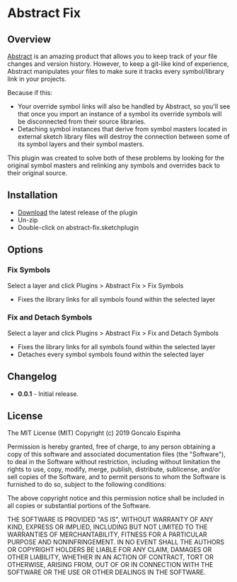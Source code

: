 # Abstract Fix

## Overview

[Abstract](https://abstract.com) is an amazing product that allows you to keep track of your file changes and version history. However, to keep a git-like kind of experience, Abstract manipulates your files to make sure it tracks every symbol/library link in your projects.

Because if this:
- Your override symbol links will also be handled by Abstract, so you'll see that once you import an instance of a symbol its override symbols will be disconnected from their source libraries.
- Detaching symbol instances that derive from symbol masters located in external sketch library files will destroy the connection between some of its symbol layers and their symbol masters.

This plugin was created to solve both of these problems by looking for the original symbol masters and relinking any symbols and overrides back to their original source.

## Installation

- [Download](../../releases/latest/download/abstract-fix.sketchplugin.zip) the latest release of the plugin
- Un-zip
- Double-click on abstract-fix.sketchplugin

## Options

### Fix Symbols

Select a layer and click Plugins > Abstract Fix > Fix Symbols
- Fixes the library links for all symbols found within the selected layer

### Fix and Detach Symbols

Select a layer and click Plugins > Abstract Fix > Fix and Detach Symbols
- Fixes the library links for all symbols found within the selected layer
- Detaches every symbol symbols found within the selected layer

## Changelog

- **0.0.1** - Initial release.

## License

The MIT License (MIT) Copyright (c) 2019 Goncalo Espinha

Permission is hereby granted, free of charge, to any person obtaining a copy of this software and associated documentation files (the "Software"), to deal in the Software without restriction, including without limitation the rights to use, copy, modify, merge, publish, distribute, sublicense, and/or sell copies of the Software, and to permit persons to whom the Software is furnished to do so, subject to the following conditions:

The above copyright notice and this permission notice shall be included in all copies or substantial portions of the Software.

THE SOFTWARE IS PROVIDED "AS IS", WITHOUT WARRANTY OF ANY KIND, EXPRESS OR IMPLIED, INCLUDING BUT NOT LIMITED TO THE WARRANTIES OF MERCHANTABILITY, FITNESS FOR A PARTICULAR PURPOSE AND NONINFRINGEMENT. IN NO EVENT SHALL THE AUTHORS OR COPYRIGHT HOLDERS BE LIABLE FOR ANY CLAIM, DAMAGES OR OTHER LIABILITY, WHETHER IN AN ACTION OF CONTRACT, TORT OR OTHERWISE, ARISING FROM, OUT OF OR IN CONNECTION WITH THE SOFTWARE OR THE USE OR OTHER DEALINGS IN THE SOFTWARE.
